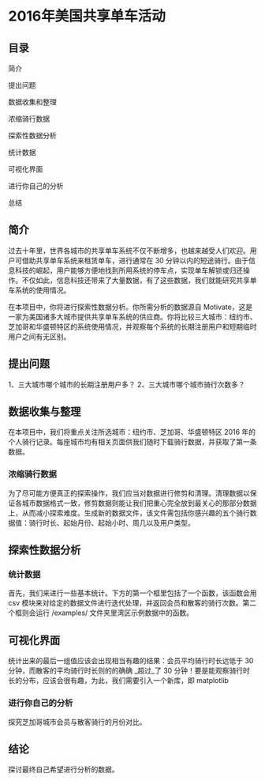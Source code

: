 # 2016年美国共享单车活动
## 目录
简介  

提出问题  

数据收集和整理  

浓缩骑行数据  

探索性数据分析  

统计数据  

可视化界面  

进行你自己的分析  

总结  
## 简介  
过去十年里，世界各城市的共享单车系统不仅不断增多，也越来越受人们欢迎。用户可借助共享单车系统来租赁单车，进行通常在 30 分钟以内的短途骑行。由于信息科技的崛起，用户能够方便地找到所用系统的停车点，实现单车解锁或归还操作。不仅如此，信息科技还带来了大量数据，有了这些数据，我们就能研究共享单车系统的使用情况。

在本项目中，你将进行探索性数据分析。你所需分析的数据源自 Motivate，这是一家为美国诸多大城市提供共享单车系统的供应商。你将比较三大城市：纽约市、芝加哥和华盛顿特区的系统使用情况，并观察每个系统的长期注册用户和短期临时用户之间有无区别。  

## 提出问题  
1、三大城市哪个城市的长期注册用户多？ 2、三大城市哪个城市骑行次数多？  

## 数据收集与整理  
在本项目中，我们将重点关注所选城市：纽约市、芝加哥、华盛顿特区 2016 年的个人骑行记录。每座城市均有相关页面供我们随时下载骑行数据，并获取了第一条数据。  

### 浓缩骑行数据
为了尽可能方便真正的探索操作，我们应当对数据进行修剪和清理。清理数据以保证各城市数据格式一致，修剪数据则能让我们把重心完全放到最关心的那部分数据上，从而减小探索难度。生成新的数据文件，该文件需包括你感兴趣的五个骑行数据值：骑行时长、起始月份、起始小时、周几以及用户类型。  

## 探索性数据分析  
### 统计数据  
首先，我们来进行一些基本统计。下方的第一个框里包括了一个函数，该函数会用 csv 模块来对给定的数据文件进行迭代处理，并返回会员和散客的骑行次数。第二个框则会运行 /examples/ 文件夹里湾区示例数据中的函数。  

## 可视化界面  
  
  统计出来的最后一组值应该会出现相当有趣的结果：会员平均骑行时长远低于 30 分钟，而散客的平均骑行时长则的的确确 _超过_了 30 分钟！要是能观察骑行时长的分布，应该会很有趣，为此，我们需要引入一个新库，即 matplotlib  
  
### 进行你自己的分析  
 探究芝加哥城市会员与散客骑行的月份对比。  
 
 ## 结论
 探讨最终自己希望进行分析的数据。
